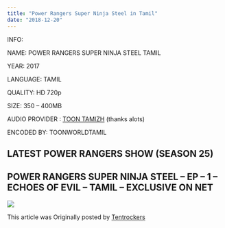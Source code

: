 ```yaml
---
title: "Power Rangers Super Ninja Steel in Tamil"
date: "2018-12-20"
---
```


INFO:

NAME: POWER RANGERS SUPER NINJA STEEL TAMIL

YEAR: 2017

LANGUAGE: TAMIL

QUALITY: HD 720p

SIZE: 350 – 400MB

AUDIO PROVIDER : [TOON TAMIZH](https://bit.ly/toontamizh) (thanks alots)

ENCODED BY: TOONWORLDTAMIL

## LATEST POWER RANGERS SHOW (SEASON 25)

## POWER RANGERS SUPER NINJA STEEL – EP – 1 – ECHOES OF EVIL – TAMIL – EXCLUSIVE ON NET 

[![](https://4.bp.blogspot.com/-qOO_Dm5Ba7E/XBwFs69ITFI/AAAAAAAAAlQ/a9WpSS8R5V08JoBsE3DvD14XV-XYzxjKgCLcBGAs/s320/maxresdefault%2B%25288%2529.jpg)](https://4.bp.blogspot.com/-qOO_Dm5Ba7E/XBwFs69ITFI/AAAAAAAAAlQ/a9WpSS8R5V08JoBsE3DvD14XV-XYzxjKgCLcBGAs/s1600/maxresdefault%2B%25288%2529.jpg)

This article was Originally posted by [Tentrockers](https://tentrockers.blogspot.com/)

